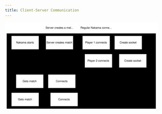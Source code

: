```yaml
---
title: Client-Server Communication
---
```

![An example of how connections between client and server is handled.](res/CommunicationExample.drawio.svg)